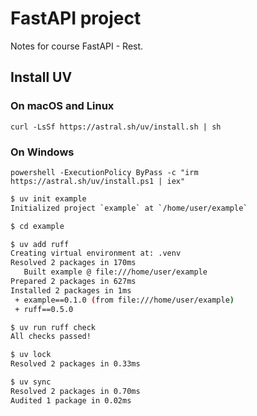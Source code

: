 # FastAPI project

Notes for course FastAPI - Rest.

## Install UV

### On macOS and Linux

`curl -LsSf https://astral.sh/uv/install.sh | sh`

### On Windows

`powershell -ExecutionPolicy ByPass -c "irm https://astral.sh/uv/install.ps1 | iex"`

```bash
$ uv init example
Initialized project `example` at `/home/user/example`

$ cd example

$ uv add ruff
Creating virtual environment at: .venv
Resolved 2 packages in 170ms
   Built example @ file:///home/user/example
Prepared 2 packages in 627ms
Installed 2 packages in 1ms
 + example==0.1.0 (from file:///home/user/example)
 + ruff==0.5.0

$ uv run ruff check
All checks passed!

$ uv lock
Resolved 2 packages in 0.33ms

$ uv sync
Resolved 2 packages in 0.70ms
Audited 1 package in 0.02ms
```
